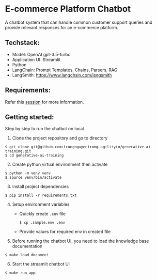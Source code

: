 # E-commerce Platform Chatbot

A chatbot system that can handle common customer support queries and provide relevant responses for an e-commerce platform.

## Techstack:

- Model: OpenAI gpt-3.5-turbo
- Application UI: Streamlit
- Python
- LangChain: Prompt Templates, Chains, Parsers, RAG
- LangSmith: https://www.langchain.com/langsmith

## Requirements:

Refer this [session](https://docs.google.com/document/d/128riPnaGP3CMqBmHc5SmYb5gpBnt_Zr7ue_PEwf28u0/edit#heading=h.gssp6ohs7zqb) for more information.

## Getting started:

Step by step to run the chatbot on local

1. Clone the project repository and go to directory

```shell
$ git clone git@github.com:trungnguyentrong-agilityio/generative-ai-training.git
$ cd generative-ai-training
```

2. Create python virtual environment then activate

```shell
$ python -m venv venv
$ source venv/bin/activate
```

3. Install project dependencies

```shell
$ pip install -r requirements.txt
```

4. Setup environment variables
    - Quickly create `.env` file
        ```shell
        $ cp .sample.env .env
        ```
    - Provide values for required env in created file

5. Before running the chatbot UI, you need to load the knowledge base documentation

```shell
$ make load_document
```

6. Start the streamlit chatbot UI

```shell
$ make run_app
```
